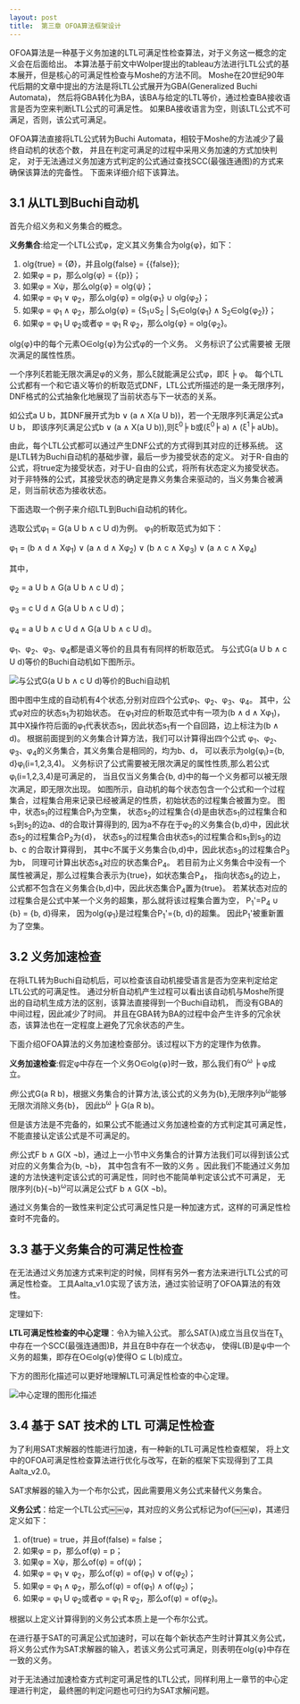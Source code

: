 ```yaml
---
layout: post
title:  第三章 OFOA算法框架设计
---
```

OFOA算法是一种基于义务加速的LTL可满足性检查算法，对于义务这一概念的定义会在后面给出。
本算法基于前文中Wolper提出的tableau方法进行LTL公式的基本展开，但是核心的可满足性检查与Moshe的方法不同。
Moshe在20世纪90年代后期的文章中提出的方法是将LTL公式展开为GBA(Generalized Buchi Automata)，
然后将GBA转化为BA，该BA与给定的LTL等价，通过检查BA接收语言是否为空来判断LTL公式的可满足性。
如果BA接收语言为空，则该LTL公式不可满足，否则，该公式可满足。

OFOA算法直接将LTL公式转为Buchi Automata，相较于Moshe的方法减少了最终自动机的状态个数，
并且在判定可满足的过程中采用义务加速的方式加快判定，
对于无法通过义务加速方式判定的公式通过查找SCC(最强连通图)的方式来确保该算法的完备性。
下面来详细介绍下该算法。

3.1 从LTL到Buchi自动机
-----
首先介绍义务和义务集合的概念。

**义务集合**:给定一个LTL公式φ，定义其义务集合为olg{φ}，如下：

1. olg{true} = {Ø}，并且olg{false} = {{false}};
2. 如果φ = p，那么olg{φ} = {{p}}；
3. 如果φ = Xψ，那么olg{φ} = olg{ψ}；
4. 如果φ = φ<sub>1</sub> ∨ φ<sub>2</sub>，那么olg{φ} = olg{φ<sub>1</sub>} ∪ olg{φ<sub>2</sub>}；
5. 如果φ = φ<sub>1</sub> ∧ φ<sub>2</sub>，那么olg{φ} = {S<sub>1</sub>∪S<sub>2</sub> \| S<sub>1</sub>∈olg{φ<sub>1</sub>} ∧ S<sub>2</sub>∈olg{φ<sub>2</sub>}}；
6. 如果φ = φ<sub>1</sub> U φ<sub>2</sub>或者φ = φ<sub>1</sub> R φ<sub>2</sub>，那么olg{φ} = olg{φ<sub>2</sub>}。

olg{φ}中的每个元素O∈olg{φ}为公式φ的一个义务。
义务标识了公式需要被 无限次满足的属性性质。

一个序列ξ若能无限次满足φ的义务，那么ξ就能满足公式φ，即ξ ╞ φ。
每个LTL公式都有一个和它语义等价的析取范式DNF，LTL公式所描述的是一条无限序列，
DNF格式的公式抽象化地展现了当前状态与下一状态的关系。

如公式a U b，其DNF展开式为b ∨ (a ∧ X(a U b))，若一个无限序列ξ满足公式a U b，
即该序列ξ满足公式b ∨ (a ∧ X(a U b)),则ξ<sup>0</sup>╞ b或(ξ<sup>0</sup>╞ a) ∧ (ξ<sup>1</sup>╞ aUb)。

由此，每个LTL公式都可以通过产生DNF公式的方式得到其对应的迁移系统。
这是LTL转为Buchi自动机的基础步骤，最后一步为接受状态的定义。
对于R-自由的公式，将true定为接受状态，对于U-自由的公式，将所有状态定义为接受状态。
对于非特殊的公式，其接受状态的确定是靠义务集合来驱动的，当义务集合被满足，则当前状态为接收状态。

下面选取一个例子来介绍LTL到Buchi自动机的转化。

选取公式φ<sub>1</sub> = G(a U b ∧ c U d)为例。
φ<sub>1</sub>的析取范式为如下：

φ<sub>1</sub> = (b ∧ d ∧ Xφ<sub>1</sub>) ∨ (a ∧ d ∧ Xφ<sub>2</sub>) ∨ (b ∧ c ∧ Xφ<sub>3</sub>) ∨ (a ∧ c ∧ Xφ<sub>4</sub>)

其中，

φ<sub>2</sub> = a U b ∧ G(a U b ∧ c U d)；

φ<sub>3</sub> = c U d ∧ G(a U b ∧ c U d)；

φ<sub>4</sub> = a U b ∧ c U d ∧ G(a U b ∧ c U d)。

φ<sub>1</sub>、φ<sub>2</sub>、φ<sub>3</sub>、φ<sub>4</sub>都是语义等价的且具有有同样的析取范式。
与公式G(a U b ∧ c U d)等价的Buchi自动机如下图所示。

![与公式G(a U b ∧ c U d)等价的Buchi自动机](/paper/public/img/ltl2buchi.png)

图中图中生成的自动机有4个状态,分别对应四个公式φ<sub>1</sub>、φ<sub>2</sub>、φ<sub>3</sub>、φ<sub>4</sub>。
其中，公式φ对应的状态s<sub>1</sub>为初始状态。
在φ<sub>1</sub>对应的析取范式中有一项为(b ∧ d ∧ Xφ<sub>1</sub>)，
其中X操作符后面的φ<sub>1</sub>代表状态s<sub>1</sub>，因此状态s<sub>1</sub>有一个自回路，边上标注为(b ∧ d)。
根据前面提到的义务集合计算方法，我们可以计算得出四个公式
φ<sub>1</sub>、φ<sub>2</sub>、φ<sub>3</sub>、φ<sub>4</sub>的义务集合，其义务集合是相同的，均为b、d，
可以表示为olg{φ<sub>i</sub>}={b, d}φ<sub>i</sub>(i=1,2,3,4)。
义务标识了公式需要被无限次满足的属性性质,那么若公式φ<sub>i</sub>(i=1,2,3,4)是可满足的，
当且仅当义务集合{b, d}中的每一个义务都可以被无限次满足，即无限次出现。
如图所示，自动机的每个状态包含一个公式和一个过程集合，过程集合用来记录已经被满足的性质，初始状态的过程集合被置为空。
图中，状态s<sub>1</sub>的过程集合P<sub>1</sub>为空集，
状态s<sub>2</sub>的过程集合{d}是由状态s<sub>1</sub>的过程集合和s<sub>1</sub>到s<sub>2</sub>的边a、d的合取计算得到的,
因为a不存在于φ<sub>2</sub>的义务集合{b,d}中，因此状态s<sub>2</sub>的过程集合P<sub>2</sub>为{d}，
状态s<sub>3</sub>的过程集合由状态s<sub>1</sub>的过程集合和s<sub>1</sub>到s<sub>3</sub>的边 b、c 的合取计算得到，
其中c不属于义务集合{b,d}中，因此状态s<sub>3</sub>的过程集合P<sub>3</sub>为b，
同理可计算出状态s<sub>4</sub>对应的状态集合P<sub>4</sub>。
若目前为止义务集合中没有一个属性被满足，那么过程集合表示为{true}，如状态集合P<sub>4</sub>，
指向状态s<sub>4</sub>的边上，公式都不包含在义务集合{b,d}中，因此状态集合P<sub>4</sub>置为{true}。
若某状态对应的过程集合是公式中某一个义务的超集，那么就将该过程集合置为空，
P<sub>1</sub>'=P<sub>4</sub> ∪ {b} = {b, d}得来，
因为olg{φ<sub>1</sub>}是过程集合P<sub>1</sub>'={b, d}的超集。
因此P<sub>1</sub>'被重新置为了空集。

3.2 义务加速检查
-----

在将LTL转为Buchi自动机后，可以检查该自动机接受语言是否为空来判定给定LTL公式的可满足性。
通过分析自动机产生过程可以看出该自动机与Moshe所提出的自动机生成方法的区别，该算法直接得到一个Buchi自动机，
而没有GBA的中间过程，因此减少了时间。
并且在GBA转为BA的过程中会产生许多的冗余状态，该算法也在一定程度上避免了冗余状态的产生。

下面介绍OFOA算法的义务加速检查部分。该过程以下方的定理作为依靠。

**义务加速检查**:假定φ中存在一个义务O∈olg{φ}时一致，那么我们有O<sup>ω</sup> ╞ φ成立。

_例_:公式G(a R b)，根据义务集合的计算方法,该公式的义务为{b},无限序列b<sup>ω</sup>能够无限次消除义务{b}，
因此b<sup>ω</sup> ╞ G(a R b)。

但是该方法是不完备的，如果公式不能通过义务加速检查的方式判定其可满足性，不能直接认定该公式是不可满足的。

_例_:公式F b ∧ G(X ¬b)，通过上一小节中义务集合的计算方法我们可以得到该公式对应的义务集合为{b, ¬b}，
其中包含有不一致的义务
。因此我们不能通过义务加速的方法快速判定该公式的可满足性，同时也不能简单判定该公式不可满足，
无限序列{b}{¬b}<sup>ω</sup>可以满足公式F b ∧ G(X ¬b)。

通过义务集合的一致性来判定公式可满足性只是一种加速方式，这样的可满足性检查时不完备的。

3.3 基于义务集合的可满足性检查
-----

在无法通过义务加速方式来判定的时候，同样有另外一套方法来进行LTL公式的可满足性检查。
工具Aalta_v1.0实现了该方法，通过实验证明了OFOA算法的有效性。

定理如下:

**LTL可满足性检查的中心定理**：令λ为输入公式。
那么SAT(λ)成立当且仅当在T<sub>λ</sub>中存在一个SCC(最强连通图)B，并且在B中存在一个状态ψ，
使得L(B)是ψ中一个义务的超集，即存在O∈olg{φ}使得O ⊆ L(b)成立。

下方的图形化描述可以更好地理解LTL可满足性检查的中心定理。

![中心定理的图形化描述](/paper/public/img/CentralTheorem.png)

3.4 基于 SAT 技术的 LTL 可满足性检查
-----

为了利用SAT求解器的性能进行加速，有一种新的LTL可满足性检查框架，
将上文中的OFOA可满足性检查算法进行优化与改写，在新的框架下实现得到了工具 Aalta_v2.0。

SAT求解器的输入为一个布尔公式，因此需要用义务公式来替代义务集合。

**义务公式**：给定一个LTL公式￼￼φ，其对应的义务公式标记为of(￼￼φ)，其递归定义如下：

1. of(true) = true，并且of(false) = false；
2. 如果φ = p，那么of(φ) = p；
3. 如果φ = Xψ，那么of(φ) = of(ψ)；
4. 如果φ = φ<sub>1</sub> ∨ φ<sub>2</sub>，那么of(φ) = of(φ<sub>1</sub>) ∨ of(φ<sub>2</sub>)；
5. 如果φ = φ<sub>1</sub> ∧ φ<sub>2</sub>，那么of(φ) = of(φ<sub>1</sub>) ∧ of(φ<sub>2</sub>)；
6. 如果φ = φ<sub>1</sub> U φ<sub>2</sub>或者φ = φ<sub>1</sub> R φ<sub>2</sub>，那么of(φ) = of(φ<sub>2</sub>)。

根据以上定义计算得到的义务公式本质上是一个布尔公式。

在进行基于SAT的可满足公式加速时，可以在每个新状态产生时计算其义务公式，
将义务公式作为SAT求解器的输入，若该义务公式可满足，则表明在olg{φ}中存在一致的义务。

对于无法通过加速检查方式判定可满足性的LTL公式，同样利用上一章节的中心定理进行判定，
最终圈的判定问题也可归约为SAT求解问题。
